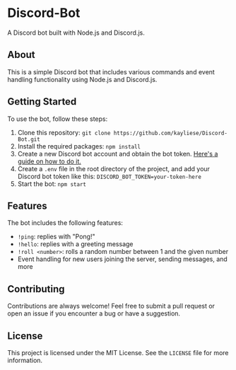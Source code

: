 # Discord-Bot

A Discord bot built with Node.js and Discord.js.

## About

This is a simple Discord bot that includes various commands and event handling functionality using Node.js and Discord.js.

## Getting Started

To use the bot, follow these steps:

1. Clone this repository: `git clone https://github.com/kayliese/Discord-Bot.git`
2. Install the required packages: `npm install`
3. Create a new Discord bot account and obtain the bot token. [Here's a guide on how to do it.](https://discordjs.guide/preparations/setting-up-a-bot-application.html#creating-your-bot)
4. Create a `.env` file in the root directory of the project, and add your Discord bot token like this: `DISCORD_BOT_TOKEN=your-token-here`
5. Start the bot: `npm start`

## Features

The bot includes the following features:

- `!ping`: replies with "Pong!"
- `!hello`: replies with a greeting message
- `!roll <number>`: rolls a random number between 1 and the given number
- Event handling for new users joining the server, sending messages, and more

## Contributing

Contributions are always welcome! Feel free to submit a pull request or open an issue if you encounter a bug or have a suggestion.

## License

This project is licensed under the MIT License. See the `LICENSE` file for more information.

